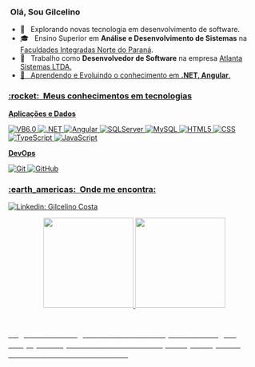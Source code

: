 <h3> &nbsp;Olá, Sou Gilcelino  </h3>

- 🤔 &nbsp; Explorando novas tecnologia em desenvolvimento de software.
- 🎓 &nbsp; Ensino Superior em **Análise e Desenvolvimento de Sistemas** na <a href="https://www.unopar.com.br/institucional/nossa-historia/">Faculdades Integradas Norte do Paraná</a>.
- 💼 &nbsp; Trabalho como **Desenvolvedor de Software** na empresa <a href="https://atlantasistemas.com.br">Atlanta Sistemas LTDA.
- 🌱 &nbsp; Aprendendo e Evoluindo o conhecimento em **.NET, Angular**.

<h3> :rocket: &nbsp;Meus conhecimentos em tecnologias </h3>

**Aplicações e Dados**

  ![VB6.0](https://img.shields.io/badge/-VB.6.0-333333?syle=flat&logo=visual-basic&logoColor=68217A)
  ![.NET](https://img.shields.io/badge/-.NET-333333?syle=flat&logo=VisualStudio&logoColor=68217A)
  ![Angular](https://img.shields.io/badge/-Angular-333333?syle=flat&logo=Angular&logoColor=D62F34)
  ![SQLServer](https://img.shields.io/badge/-SQLServer-333333?style=flat&logo=SQLServer)
  ![MySQL](https://img.shields.io/badge/-MySQL-333333?style=flat&logo=mysql)
  ![HTML5](https://img.shields.io/badge/-HTML5-333333?style=flat&logo=HTML5)
  ![CSS](https://img.shields.io/badge/-CSS-333333?style=flat&logo=CSS3&logoColor=1572B6)
  ![TypeScript](https://img.shields.io/badge/-TypeScript-333333?style=flat&logo=TypeScript&logoColor=1572B6)
  ![JavaScript](https://img.shields.io/badge/-JavaScript-333333?style=flat&logo=JavaScript&logoColor=EECB01)

**DevOps**

  ![Git](https://img.shields.io/badge/-Git-333333?style=flat&logo=git)
  ![GitHub](https://camo.githubusercontent.com/544426317a6c6226b7f6b3367232378ea367aa5001a41da4f302a77f9959909f/68747470733a2f2f696d672e736869656c64732e696f2f62616467652f2d4769744875622d3333333333333f7374796c653d666c6174266c6f676f3d676974687562)
  	
<h3> :earth_americas: &nbsp;Onde me encontra: </h3> 

[![Linkedin: Gilcelino Costa](https://img.shields.io/badge/-Gilcelino_Costa-blue?style=flat-square&logo=Linkedin&logoColor=white&link=https://www.linkedin.com/in/gilcelino-costa-492643202/)](https://www.linkedin.com/in/gilcelino-costa-492643202/)

<div align="center">
  <a href="https://github.com/gilcelino">
  <img height="180em" src="https://github-readme-stats.vercel.app/api?username=gilcelino&show_icons=true&theme=dark&include_all_commits=true&count_private=true"/>
  <img height="180em" src="https://github-readme-stats.vercel.app/api/top-langs/?username=gilcelino&layout=compact&langs_count=7&theme=dark"/>
</div>
  
 <div style="display: inline_block"><br>
     <h3 style="color:#FFFFFF"> &nbsp;Algumas tecnologias trabalho tenho experiência a algum tempo, outras, estão sendo estudadas para aperfeiçoar as técnicas de desenvolvimento.</h3>
</div>
